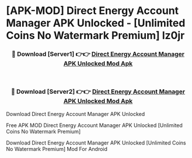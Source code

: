 # [APK-MOD] Direct Energy Account Manager APK Unlocked - [Unlimited Coins No Watermark Premium] lz0jr



<div align="center">
<h3>🔴 Download [Server1] 👉👉 <a href="https://momento.my/?title=Direct_Energy_Account_Manager_APK_Unlocked">Direct Energy Account Manager APK Unlocked Mod Apk</a></h3><br>

<h3>🔴 Download [Server2] 👉👉 <a href="https://momento.my/?title=Direct_Energy_Account_Manager_APK_Unlocked">Direct Energy Account Manager APK Unlocked Mod Apk</a></h3>
</div>



Download Direct Energy Account Manager APK Unlocked 

Free APK MOD Direct Energy Account Manager APK Unlocked [Unlimited Coins No Watermark Premium]

Download Direct Energy Account Manager APK Unlocked [Unlimited Coins No Watermark Premium] Mod For Android
